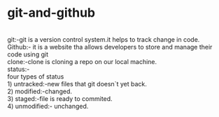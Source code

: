 # git-and-github
<br>
git:-git is a version control system.it helps to track change in code.
<br>
Github:- it is a website tha allows developers to store and manage their code using git
<br>
clone:-clone is cloning a repo on our local machine.
<br>
status:-
<br>
    four types of status
    <br>
    1) untracked:-new files that git doesn`t yet back.
    <br>
    2) modified:-changed.
    <br>
    3) staged:-file is ready to commited.
    <br>
    4) unmodified:- unchanged.
 
